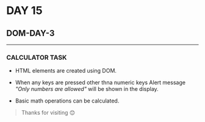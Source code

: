 # DAY 15

## DOM-DAY-3

---
### CALCULATOR  TASK

- HTML elements are created using DOM.
- When any keys are pressed other thna numeric keys Alert message *"Only numbers are allowed"* will be shown in the display.

- Basic math operations can be calculated.

> Thanks for visiting 😊